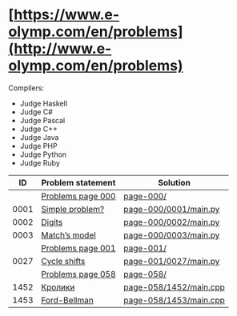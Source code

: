 # [https://www.e-olymp.com/en/problems](http://www.e-olymp.com/en/problems)

Compilers:

- Judge Haskell
- Judge C#
- Judge Pascal
- Judge C++
- Judge Java
- Judge PHP
- Judge Python
- Judge Ruby


| ID   | Problem statement                                                | Solution                                         |
|------|------------------------------------------------------------------|--------------------------------------------------|
|      | [Problems page 000](https://www.e-olymp.com/en/problems?page=0)  | [page-000/](page-000/)                           |
| 0001 | [Simple problem?](https://www.e-olymp.com/en/problems/1)         | [page-000/0001/main.py](page-000/0001/main.py)   |
| 0002 | [Digits](https://www.e-olymp.com/en/problems/2)                  | [page-000/0002/main.py](page-000/0002/main.py)   |
| 0003 | [Match’s model](https://www.e-olymp.com/en/problems/3)           | [page-000/0003/main.py](page-000/0003/main.py)   |
|      | [Problems page 001](https://www.e-olymp.com/en/problems?page=1)  | [page-001/](page-001/)                           |
| 0027 | [Cycle shifts](https://www.e-olymp.com/en/problems/27)           | [page-001/0027/main.py](page-001/0027/main.py)   |
|      | [Problems page 058](https://www.e-olymp.com/en/problems?page=58) | [page-058/](page-058/)                           |
| 1452 | [Кролики](https://www.e-olymp.com/en/problems/1452)              | [page-058/1452/main.cpp](page-058/1452/main.cpp) |
| 1453 | [Ford-Bellman](https://www.e-olymp.com/en/problems/1453)         | [page-058/1453/main.cpp](page-058/1453/main.cpp) |


